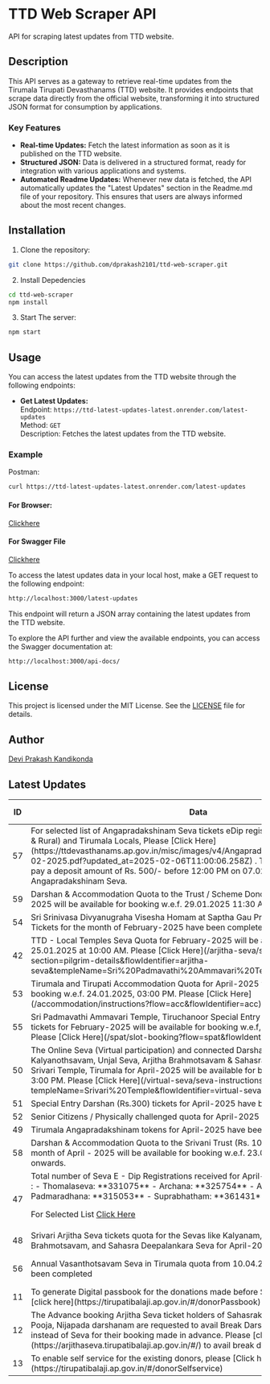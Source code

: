 # TTD Web Scraper API

API for scraping latest updates from TTD website.

## Description

This API serves as a gateway to retrieve real-time updates from the Tirumala Tirupati Devasthanams (TTD) website. It provides endpoints that scrape data directly from the official website, transforming it into structured JSON format for consumption by applications.

### Key Features

- **Real-time Updates:** Fetch the latest information as soon as it is published on the TTD website.
- **Structured JSON:** Data is delivered in a structured format, ready for integration with various applications and systems.
- **Automated Readme Updates:** Whenever new data is fetched, the API automatically updates the "Latest Updates" section in the Readme.md file of your repository. This ensures that users are always informed about the most recent changes.

## Installation

1. Clone the repository:

```bash
git clone https://github.com/dprakash2101/ttd-web-scraper.git
```

2. Install Depedencies

```bash
cd ttd-web-scraper
npm install
```

3. Start The server:

```bash
npm start
```



## Usage

You can access the latest updates from the TTD website through the following endpoints:

- **Get Latest Updates:**  
  Endpoint: `https://ttd-latest-updates-latest.onrender.com/latest-updates`  
  Method: `GET`  
  Description: Fetches the latest updates from the TTD website.

### Example
Postman:
```bash
curl https://ttd-latest-updates-latest.onrender.com/latest-updates
```
#### For Browser:
 [Clickhere](https://ttd-latest-updates-latest.onrender.com/latest-updates)

 #### For Swagger File
 [Clickhere](https://ttd-latest-updates-latest.onrender.com/api-docs/)


To access the latest updates data in your local host, make a GET request to the following endpoint:

```bash
http://localhost:3000/latest-updates
```
This endpoint will return a JSON array containing the latest updates from the TTD website.

To explore the API further and view the available endpoints, you can access the Swagger documentation at:

```bash
http://localhost:3000/api-docs/
```

## License

This project is licensed under the MIT License. See the [LICENSE](LICENSE) file for details.

## Author

[Devi Prakash Kandikonda](https://github.com/dprakash2101)

## Latest Updates
<table><thead><tr><th>ID</th><th>Data</th><th>CTA</th><th>Is Internal Redirection</th><th>Redirection Link</th></tr></thead><tbody><tr><td>57</td><td>For selected list of Angapradakshinam Seva tickets eDip registrations for Tirupati (Urban & Rural) and Tirumala Locals, Please [Click Here](https://ttdevasthanams.ap.gov.in/misc/images/v4/Angapradakshinam_DIP_Results_06-02-2025.pdf?updated_at=2025-02-06T11:00:06.258Z) . The selected pilgrims shall pay a deposit amount of Rs. 500/- before 12:00 PM on 07.02.2025, to confirm their Angapradakshinam Seva.</td><td>AGP</td><td>false</td><td>N/A</td></tr><tr><td>59</td><td>Darshan & Accommodation Quota to the Trust / Scheme Donors for the month of APRIL-2025 will be available for booking w.e.f. 29.01.2025 11:30 AM
</td><td>Trusts/Schemes Donors </td><td>null</td><td>N/A</td></tr><tr><td>54</td><td>Sri Srinivasa Divyanugraha Visesha Homam at Saptha Gau Pradhakshina shala, Alipiri Tickets for the month of February-2025 have been completed.</td><td>Homam</td><td>null</td><td>N/A</td></tr><tr><td>42</td><td>TTD - Local Temples Seva Quota for February-2025 will be available for booking w.e.f 25.01.2025 at 10:00 AM. Please [Click Here](/arjitha-seva/slot-booking?section=pilgrim-details&flowIdentifier=arjitha-seva&templeName=Sri%20Padmavathi%20Ammavari%20Temple&sevaName=All)</td><td>local temples</td><td>true</td><td>N/A</td></tr><tr><td>53</td><td>Tirumala and Tirupati Accommodation Quota for April-2025 will be available for booking w.e.f. 24.01.2025, 03:00 PM. Please [Click Here](/accommodation/instructions?flow=acc&flowIdentifier=acc)</td><td>ACC</td><td>true</td><td>N/A</td></tr><tr><td>55</td><td>Sri Padmavathi Ammavari Temple, Tiruchanoor Special Entry Darshan (Rs. 200/-) tickets for February-2025 will be available for booking w.e.f, 24.01.2025, 10:00 AM. Please [Click Here](/spat/slot-booking?flow=spat&flowIdentifier=spat)</td><td>SED (PAT)</td><td>true</td><td>N/A</td></tr><tr><td>50</td><td>The Online Seva (Virtual participation) and connected Darshan quota for Kalyanothsavam, Unjal Seva, Arjitha Brahmotsavam & Sahasra Deepalankara Sevas of Srivari Temple, Tirumala for April-2025 will be available for booking w.e.f. 21.01.2025, 3:00 PM. Please [Click Here](/virtual-seva/seva-instructions?templeName=Srivari%20Temple&flowIdentifier=virtual-seva&flow=virtual-seva)</td><td>Virtual Seva</td><td>true</td><td>N/A</td></tr><tr><td>51</td><td>Special Entry Darshan (Rs.300) tickets for April-2025 have been completed.</td><td>SED (SRI TT)</td><td>null</td><td>N/A</td></tr><tr><td>52</td><td>Senior Citizens / Physically challenged quota for April-2025 has been completed.</td><td>PLD</td><td>null</td><td>N/A</td></tr><tr><td>49</td><td>Tirumala Angapradakshinam tokens for April-2025 have been completed.</td><td>APD</td><td>null</td><td>N/A</td></tr><tr><td>58</td><td>Darshan & Accommodation Quota to the Srivani Trust (Rs. 10,000/-) donors for the month of April - 2025 will be available for booking w.e.f. 23.01.2025 from 11:00 AM onwards.</td><td>Srivani Trust</td><td>null</td><td>N/A</td></tr><tr><td>47</td><td>Total number of Seva E - Dip Registrations received for April-2025 Srivari Arjitha Sevas :
- Thomalaseva: **331075**
- Archana: **325754**
- Astadala Pada Padmaradhana: **315053**
- Suprabhatham: **361431**

For Selected List [Click Here](https://ttdevasthanams.ap.gov.in/misc/images/v4/2025_01_20_EDIP_SELECTIONS.pdf)
</td><td>EDIP</td><td>false</td><td>N/A</td></tr><tr><td>48</td><td>Srivari Arjitha Seva tickets quota for the Sevas like Kalyanam, Unjal Seva, Arjitha Brahmotsavam, and Sahasra Deepalankara Seva for April-2025 has been completed.</td><td>Arjitha Seva</td><td>null</td><td>N/A</td></tr><tr><td>56</td><td>Annual Vasanthotsavam Seva in Tirumala quota from 10.04.2025 to 12.04.2025 has been completed </td><td>Annual Vasanthotsavam Seva</td><td>null</td><td>N/A</td></tr><tr><td>11</td><td>To generate Digital passbook for the donations made before September 2016, please [click here](https://tirupatibalaji.ap.gov.in/#/donorPassbook)</td><td>N/A</td><td>null</td><td>N/A</td></tr><tr><td>12</td><td>The Advance booking Arjitha Seva ticket holders of Sahasrakalasabhishekam, Vishesha Pooja, Nijapada darshanam are requested to avail Break Darshan or to get refund instead of Seva for their booking made in advance. Please [click here](https://arjithaseva.tirupatibalaji.ap.gov.in/#/) to avail break darshan or to get refund.</td><td>N/A</td><td>null</td><td>N/A</td></tr><tr><td>13</td><td>To enable self service for the existing    donors, please [Click here](https://tirupatibalaji.ap.gov.in/#/donorSelfservice) </td><td>donor self service</td><td>null</td><td>N/A</td></tr></tbody></table>
